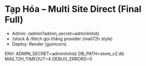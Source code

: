 # Tạp Hóa – Multi Site Direct (Final Full)
- Admin: /admin?admin_secret=adminlinhdz
- /stock & /fetch gọi thẳng provider (mail72h style)
- Deploy: Render (gunicorn).

ENV:
ADMIN_SECRET=adminlinhdz
DB_PATH=store_v2.db
MAIL72H_TIMEOUT=4
DEBUG_ERRORS=0